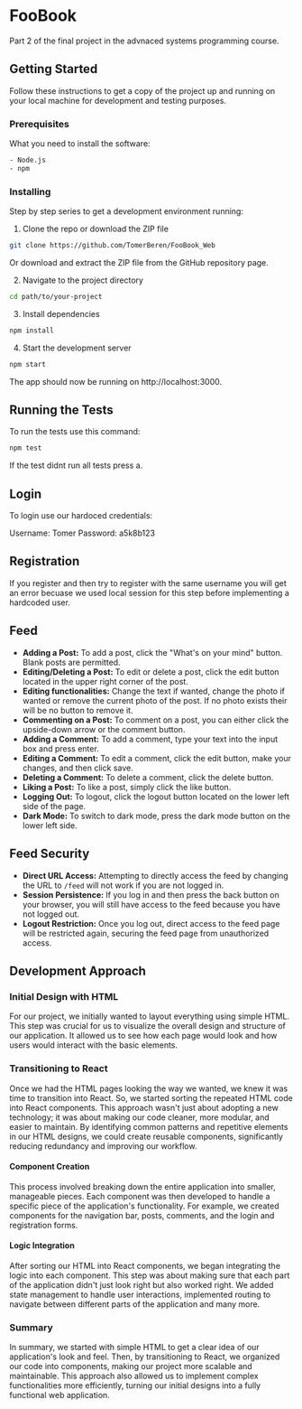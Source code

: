 # FooBook

Part 2 of the final project in the advnaced systems programming course.

## Getting Started

Follow these instructions to get a copy of the project up and running on your local machine for development and testing purposes.

### Prerequisites

What you need to install the software:

```bash
- Node.js
- npm
```

### Installing

Step by step series to get a development environment running:

1. Clone the repo or download the ZIP file

```bash
git clone https://github.com/TomerBeren/FooBook_Web
```

Or download and extract the ZIP file from the GitHub repository page.

2. Navigate to the project directory

```bash
cd path/to/your-project
```

3. Install dependencies

```bash
npm install
```

4. Start the development server

```bash
npm start
```

The app should now be running on http://localhost:3000.

## Running the Tests

To run the tests use this command:

```bash
npm test
```
If the test didnt run all tests press a.


## Login

To login use our hardoced credentials:

Username: Tomer
Password: a5k8b123

## Registration

If you register and then try to register with the same username you will get an error
becuase we used local session for this step before implementing a hardcoded user.


## Feed

- **Adding a Post:** To add a post, click the "What's on your mind" button. Blank posts are permitted.
- **Editing/Deleting a Post:** To edit or delete a post, click the edit button located in the upper right corner of the post.
- **Editing functionalities:** Change the text if wanted, change the photo if wanted or remove the current photo of the post. If no photo exists their will be no button to remove it.
- **Commenting on a Post:** To comment on a post, you can either click the upside-down arrow or the comment button.
- **Adding a Comment:** To add a comment, type your text into the input box and press enter.
- **Editing a Comment:** To edit a comment, click the edit button, make your changes, and then click save.
- **Deleting a Comment:** To delete a comment, click the delete button.
- **Liking a Post:** To like a post, simply click the like button.
- **Logging Out:** To logout, click the logout button located on the lower left side of the page.
- **Dark Mode:** To switch to dark mode, press the dark mode button on the lower left side.

## Feed Security

- **Direct URL Access:** Attempting to directly access the feed by changing the URL to `/feed` will not work if you are not logged in.
- **Session Persistence:** If you log in and then press the back button on your browser, you will still have access to the feed because you have not logged out.
- **Logout Restriction:** Once you log out, direct access to the feed page will be restricted again, securing the feed page from unauthorized access.

## Development Approach

### Initial Design with HTML

For our project, we initially wanted to layout everything using simple HTML. This step was crucial for us to visualize the overall design and structure of our application. It allowed us to see how each page would look and how users would interact with the basic elements.

### Transitioning to React

Once we had the HTML pages looking the way we wanted, we knew it was time to transition into React. So, we started sorting the repeated HTML code into React components. This approach wasn't just about adopting a new technology; it was about making our code cleaner, more modular, and easier to maintain. By identifying common patterns and repetitive elements in our HTML designs, we could create reusable components, significantly reducing redundancy and improving our workflow.

#### Component Creation

This process involved breaking down the entire application into smaller, manageable pieces. Each component was then developed to handle a specific piece of the application's functionality. For example, we created components for the navigation bar, posts, comments, and the login and registration forms.

#### Logic Integration

After sorting our HTML into React components, we began integrating the logic into each component. This step was about making sure that each part of the application didn't just look right but also worked right. We added state management to handle user interactions, implemented routing to navigate between different parts of the application and many more.


### Summary

In summary, we started with simple HTML to get a clear idea of our application's look and feel. Then, by transitioning to React, we organized our code into components, making our project more scalable and maintainable. This approach also allowed us to implement complex functionalities more efficiently, turning our initial designs into a fully functional web application.



